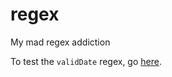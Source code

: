 # regex
My mad regex addiction

To test the `validDate` regex, go [here](https://regex101.com/r/aqEsf1/1).
